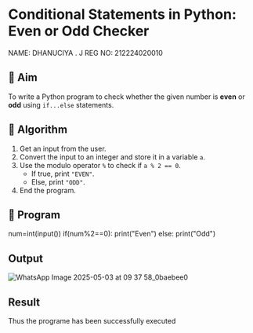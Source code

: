# Conditional Statements in Python: Even or Odd Checker
NAME: DHANUCIYA . J
REG NO: 212224020010

## 🎯 Aim
To write a Python program to check whether the given number is **even** or **odd** using `if...else` statements.

## 🧠 Algorithm
1. Get an input from the user.
2. Convert the input to an integer and store it in a variable `a`.
3. Use the modulo operator `%` to check if `a % 2 == 0`.
   - If true, print `"EVEN"`.
   - Else, print `"ODD"`.
4. End the program.

## 🧾 Program
num=int(input())
if(num%2==0):
      print("Even")
else:
    print("Odd")
    
## Output
![WhatsApp Image 2025-05-03 at 09 37 58_0baebee0](https://github.com/user-attachments/assets/4910dd4d-1510-4210-a6eb-ca407dfd04d3)

## Result
Thus the programe has been successfully executed

